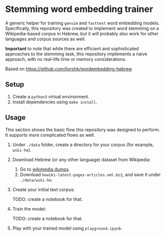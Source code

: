 # Stemming word embedding trainer

A generic helper for training `gensim` and `fasttext` word embedding models.<br>
Specifically, this repository was created to implement word stemming on a Wikipedia-based corpus in Hebrew, but it will
probably also work for other languages and corpus sources as well.

**Important** to note that while there are efficient and sophisticated approaches to the stemming task, this repository
implements a naive approach, with no real-life time or memory considerations.

Based on https://github.com/liorshk/wordembedding-hebrew.

## Setup

1. Create a `python3` virtual environment.
2. Install dependencies using `make install`.

## Usage

This section shows the basic flow this repository was designed to perform.<br>
It supports more complicated flows as well.

1. Under `./data` folder, create a directory for your corpus (for example, `wiki-he`).


2. Download Hebrew (or any other language) dataset from Wikipedia:
    1. Go to [wikimedia dumps](https://dumps.wikimedia.org/hewiki/latest/).
    2. Download `hewiki-latest-pages-articles.xml.bz2`, and save it under `./data/wiki-he`.


3. Create your initial text corpus:

   TODO: create a notebook for that.


4. Train the model:

   TODO: create a notebook for that.


5. Play with your trained model using `playground.ipynb`.
